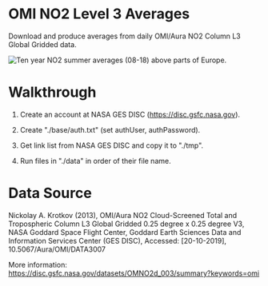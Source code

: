 # OMI NO2 Level 3 Averages

Download and produce averages from daily OMI/Aura NO2 Column L3 Global Gridded data.

![Ten year NO2 summer averages (08-18) above parts of Europe.](https://sa-2019.s3.amazonaws.com/media/images/europe.2e16d0ba.fill-1440x600.png)

# Walkthrough

1. Create an account at NASA GES DISC (https://disc.gsfc.nasa.gov).

2. Create "./base/auth.txt" (set authUser, authPassword).

3. Get link list from NASA GES DISC and copy it to "./tmp".

4. Run files in "./data" in order of their file name.


# Data Source

Nickolay A. Krotkov (2013), OMI/Aura NO2 Cloud-Screened Total and Tropospheric Column L3 Global Gridded 0.25 degree x 0.25 degree V3, NASA Goddard Space Flight Center, Goddard Earth Sciences Data and Information Services Center (GES DISC), Accessed: [20-10-2019], 10.5067/Aura/OMI/DATA3007

More information: https://disc.gsfc.nasa.gov/datasets/OMNO2d_003/summary?keywords=omi